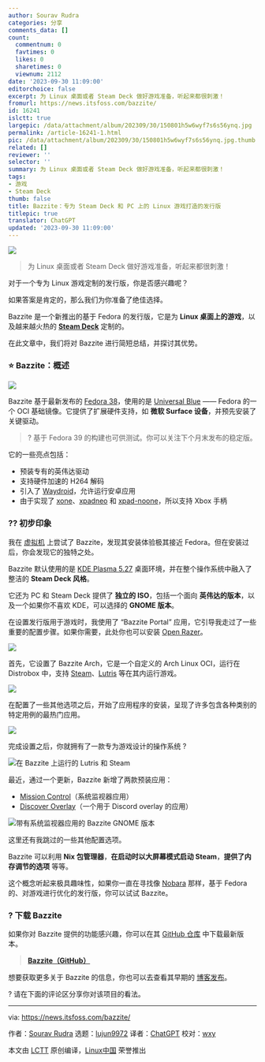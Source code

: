 ```yaml
---
author: Sourav Rudra
categories: 分享
comments_data: []
count:
  commentnum: 0
  favtimes: 0
  likes: 0
  sharetimes: 0
  viewnum: 2112
date: '2023-09-30 11:09:00'
editorchoice: false
excerpt: 为 Linux 桌面或者 Steam Deck 做好游戏准备，听起来都很刺激！
fromurl: https://news.itsfoss.com/bazzite/
id: 16241
islctt: true
largepic: /data/attachment/album/202309/30/150801h5w6wyf7s6s56ynq.jpg
permalink: /article-16241-1.html
pic: /data/attachment/album/202309/30/150801h5w6wyf7s6s56ynq.jpg.thumb.jpg
related: []
reviewer: ''
selector: ''
summary: 为 Linux 桌面或者 Steam Deck 做好游戏准备，听起来都很刺激！
tags:
- 游戏
- Steam Deck
thumb: false
title: Bazzite：专为 Steam Deck 和 PC 上的 Linux 游戏打造的发行版
titlepic: true
translator: ChatGPT
updated: '2023-09-30 11:09:00'
---
```


![](/data/attachment/album/202309/30/150801h5w6wyf7s6s56ynq.jpg)



> 
> 为 Linux 桌面或者 Steam Deck 做好游戏准备，听起来都很刺激！
> 
> 
> 


对于一个专为 Linux 游戏定制的发行版，你是否感兴趣呢？


如果答案是肯定的，那么我们为你准备了绝佳选择。


Bazzite 是一个新推出的基于 Fedora 的发行版，它是为 **Linux 桌面上的游戏**，以及越来越火热的 **[Steam Deck](https://store.steampowered.com/steamdeck/)** 定制的。


在此文章中，我们将对 Bazzite 进行简短总结，并探讨其优势。


### ⭐ Bazzite：概述


![](/data/attachment/album/202309/28/231044xlf5ou80pooyl9e0.png)


Bazzite 基于最新发布的 [Fedora 38](https://news.itsfoss.com/fedora-38-release/)，使用的是 [Universal Blue](https://github.com/ublue-os/main) —— Fedora 的一个 OCI 基础镜像。它提供了扩展硬件支持，如 **微软 Surface 设备**，并预先安装了关键驱动。



> 
> ? 基于 Fedora 39 的构建也可供测试。你可以关注下个月末发布的稳定版。
> 
> 
> 


它的一些亮点包括：


* 预装专有的英伟达驱动
* 支持硬件加速的 H264 解码
* 引入了 [Waydroid](https://waydro.id/)，允许运行安卓应用
* 由于实现了 [xone](https://github.com/medusalix/xone)、[xpadneo](https://github.com/atar-axis/xpadneo) 和 [xpad-noone](https://github.com/ublue-os/xpad-noone)，所以支持 Xbox 手柄


### ?‍? 初步印象


我在 [虚拟机](https://itsfoss.com/virtual-machine/) 上尝试了 Bazzite，发现其安装体验极其接近 Fedora。但在安装过后，你会发现它的独特之处。


Bazzite 默认使用的是 [KDE Plasma 5.27](https://news.itsfoss.com/kde-plasma-5-27-release/) 桌面环境，并在整个操作系统中融入了整洁的 **Steam Deck 风格**。


它还为 PC 和 Steam Deck 提供了 **独立的 ISO**，包括一个面向 **英伟达的版本**，以及一个如果你不喜欢 KDE，可以选择的 **GNOME 版本**。


在设置发行版用于游戏时，我使用了 “Bazzite Portal” 应用，它引导我走过了一些重要的配置步骤。如果你需要，此处你也可以安装 [Open Razer](https://github.com/openrazer/openrazer)。


![](/data/attachment/album/202309/28/231045wscb11obcilckbo8.png)


首先，它设置了 Bazzite Arch，它是一个自定义的 Arch Linux OCI，运行在 Distrobox 中，支持 [Steam](https://store.steampowered.com/)、[Lutris](https://lutris.net/) 等在其内运行游戏。


![](/data/attachment/album/202309/28/231046lkqmzcu4n3a2om6u.png)


在配置了一些其他选项之后，开始了应用程序的安装，呈现了许多包含各种类别的特定用例的最热门应用。


![](/data/attachment/album/202309/28/231047f5h4jqzfjif2izvj.png)


完成设置之后，你就拥有了一款专为游戏设计的操作系统 ?


![在 Bazzite 上运行的 Lutris 和 Steam](/data/attachment/album/202309/28/231048r9uluqhia9q0ycih.png)


最近，通过一个更新，Bazzite 新增了两款预装应用：


* [Mission Control](https://gitlab.com/mission-center-devs/mission-center)（系统监视器应用）
* [Discover Overlay](https://github.com/trigg/Discover)（一个用于 Discord overlay 的应用）


![带有系统监视器应用的 Bazzite GNOME 版本](/data/attachment/album/202309/28/231048rq1df1b3p31dustr.jpg)


这里还有我跳过的一些其他配置选项。


Bazzite 可以利用 **Nix 包管理器**，**在启动时以大屏幕模式启动 Steam**，**提供了内存调节的选项** 等等。


这个概念听起来极具趣味性，如果你一直在寻找像 [Nobara](https://nobaraproject.org/) 那样，基于 Fedora 的、对游戏进行优化的发行版，你可以试试 Bazzite。


### ? 下载 Bazzite


如果你对 Bazzite 提供的功能感兴趣，你可以在其 [GitHub 仓库](https://github.com/ublue-os/bazzite/releases) 中下载最新版本。



> 
> **[Bazzite（GitHub）](https://github.com/ublue-os/bazzite/releases)**
> 
> 
> 


想要获取更多关于 Bazzite 的信息，你也可以去查看其早期的 [博客发布](https://universal-blue.org/blog/2023/08/20/bazzite-10/)。


? 请在下面的评论区分享你对该项目的看法。




---


via: <https://news.itsfoss.com/bazzite/>


作者：[Sourav Rudra](https://news.itsfoss.com/author/sourav/) 选题：[lujun9972](https://github.com/lujun9972) 译者：[ChatGPT](https://linux.cn/lctt/ChatGPT) 校对：[wxy](https://github.com/wxy)


本文由 [LCTT](https://github.com/LCTT/TranslateProject) 原创编译，[Linux中国](https://linux.cn/) 荣誉推出